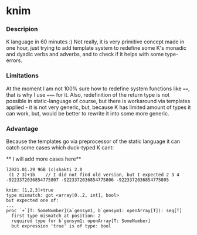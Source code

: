 # knim

### Descripion
K language in 60 minutes :) Not really, it is very primitive concept made in one hour, just trying to add template system to redefine some K's monadic and dyadic verbs and adverbs, and to check if it helps with some type-errors.

### Limitations
At the moment I am not 100% sure how to redefine system functions like ``==``, that is why I use ``===`` for it.
Also, redefinition of the return type is not possible in static-language of course, but there is workaround via templates applied - it is not very generic, but, because K has limited amount of types it can work, but, would be better to rewrite it into some more generic.

### Advantage
Because the templates go via preprocessor of the static language it can catch some cases which duck-typed K cant:

** I will add more cases here**

```
l2021.01.29 9GB (c)shakti 2.0
 (1 2 3)+1b    // I did not find old version, but I expected 2 3 4
-9223372036854775807 -9223372036854775806 -9223372036854775805
```

```
knim: [1,2,3]+true
type mismatch: got <array[0..2, int], bool>
but expected one of:
...
proc `+`[T: SomeNumber](a`gensym1, b`gensym1: openArray[T]): seq[T]
  first type mismatch at position: 2
  required type for b`gensym1: openArray[T: SomeNumber]
  but expression 'true' is of type: bool
```
